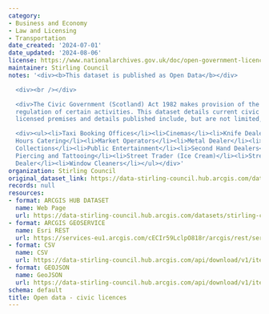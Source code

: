 ```yaml
---
category:
- Business and Economy
- Law and Licensing
- Transportation
date_created: '2024-07-01'
date_updated: '2024-08-06'
license: https://www.nationalarchives.gov.uk/doc/open-government-licence/version/3/
maintainer: Stirling Council
notes: '<div><b>This dataset is published as Open Data</b></div>

  <div><br /></div>

  <div>The Civic Government (Scotland) Act 1982 makes provision of the licensing and
  regulation of certain activities. This dataset details current civic licences, excluding
  licensed premises and details published include, but are not limited, to the following.</div>

  <div><ul><li>Taxi Booking Offices</li><li>Cinemas</li><li>Knife Dealers</li><li>Late
  Hours Catering</li><li>Market Operators</li><li>Metal Dealer</li><li>Public Charitable
  Collections</li><li>Public Entertainment</li><li>Second Hand Dealers</li><li>Skin
  Piercing and Tattooing</li><li>Street Trader (Ice Cream)</li><li>Street Trader</li><li>Venison
  Dealer</li><li>Window Cleaners</li></ul></div>'
organization: Stirling Council
original_dataset_link: https://data-stirling-council.hub.arcgis.com/datasets/stirling-council::open-data-civic-licences
records: null
resources:
- format: ARCGIS HUB DATASET
  name: Web Page
  url: https://data-stirling-council.hub.arcgis.com/datasets/stirling-council::open-data-civic-licences
- format: ARCGIS GEOSERVICE
  name: Esri REST
  url: https://services-eu1.arcgis.com/cECIr59LclpO818r/arcgis/rest/services/open%20data%20civic%20licenses/FeatureServer/0
- format: CSV
  name: CSV
  url: https://data-stirling-council.hub.arcgis.com/api/download/v1/items/dd4399bcaf5b4a64846ce0ac124bc5df/csv?layers=0
- format: GEOJSON
  name: GeoJSON
  url: https://data-stirling-council.hub.arcgis.com/api/download/v1/items/dd4399bcaf5b4a64846ce0ac124bc5df/geojson?layers=0
schema: default
title: Open data - civic licences
---
```

